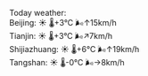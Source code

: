 Today weather:  
Beijing: ☀️   🌡️+3°C 🌬️↑15km/h  
Tianjin: ☀️   🌡️+3°C 🌬️↗7km/h  
Shijiazhuang: ☀️   🌡️+6°C 🌬️↑19km/h  
Tangshan: ☀️   🌡️-0°C 🌬️→8km/h  
